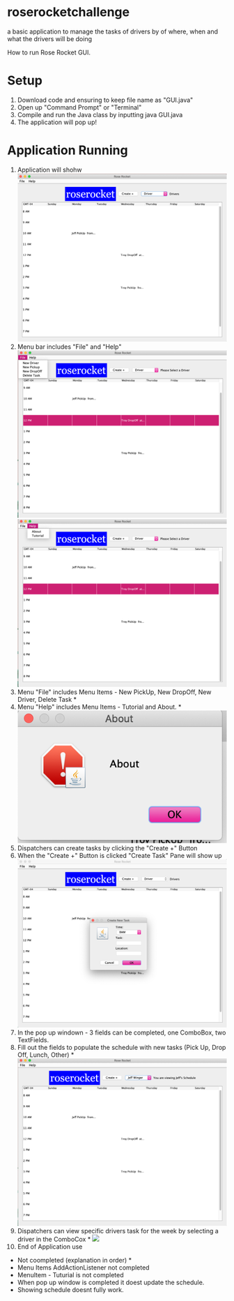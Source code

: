 # roserocketchallenge
a basic application to manage the tasks of drivers by of where, when and what the drivers will be doing



How to run Rose Rocket GUI.
# Setup
1. Download code and ensuring to keep file name as "GUI.java"
2. Open up "Command Prompt" or "Terminal"
3. Compile and run the Java class by inputting java GUI.java
4. The application will pop up!
# Application Running
1. Application will shohw <img src="Application.png">
2. Menu bar includes "File" and "Help" <img src="File Menubar.png">  <img src="Help Menubar.png">
3. Menu "File" includes Menu Items - New PickUp, New DropOff, New Driver, Delete Task * 
4. Menu "Help" includes Menu Items - Tutorial and About. * <img src="Abou MenuFile.png">
5. Dispatchers can create tasks by clicking the "Create +" Button  
6. When the "Create +" Button is clicked "Create Task" Pane will show up  <img src="Create Task Button.png">
7. In the pop up windown -  3 fields can be completed, one ComboBox, two TextFields. 
8. Fill out the fields to populate the schedule with new tasks (Pick Up, Drop Off, Lunch, Other) * <img src = "Jeff Wingers schedule.png">
9. Dispatchers can view specific drivers task for the week by selecting a driver in the ComboCox *  <img src="PickUp Task.png">
10. End of Application use

* Not coompleted (explanation in order) *
* Menu Items AddActionListener not completed
* MenuItem - Tuturial is not completed
* When pop up window is completed it doest update the schedule.
* Showing schedule doesnt fully work.
